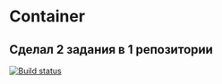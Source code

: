 # Container

## Сделал 2 задания в 1 репозитории

[![Build status](https://ci.appveyor.com/api/projects/status/y6l6iyjjvbdu2p66?svg=true)](https://ci.appveyor.com/project/BuAleksandr/container)
